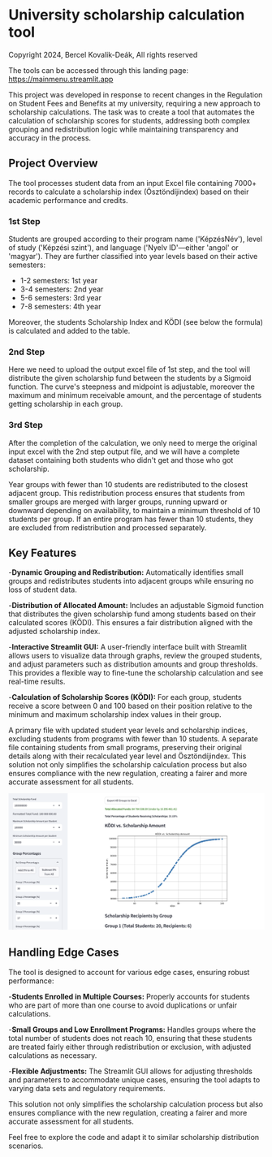 # University scholarship calculation tool

Copyright 2024, Bercel Kovalik-Deák, All rights reserved

The tools can be accessed through this landing page: https://mainmenu.streamlit.app

This project was developed in response to recent changes in the Regulation on Student Fees and Benefits at my university, requiring a new approach to scholarship calculations. The task was to create a tool that automates the calculation of scholarship scores for students, addressing both complex grouping and redistribution logic while maintaining transparency and accuracy in the process.

## Project Overview
The tool processes student data from an input Excel file containing 7000+ records to calculate a scholarship index (Ösztöndíjindex) based on their academic performance and credits. 

### 1st Step
Students are grouped according to their program name ('KépzésNév'), level of study ('Képzési szint'), and language ('Nyelv ID'—either 'angol' or 'magyar'). They are further classified into year levels based on their active semesters: 
- 1-2 semesters: 1st year
- 3-4 semesters: 2nd year
- 5-6 semesters: 3rd year
- 7-8 semesters: 4th year

Moreover, the students Scholarship Index and KÖDI (see below the formula) is calculated and added to the table.

### 2nd Step
Here we need to upload the output excel file of 1st step, and the tool will distribute the given scholarship fund between the students by a Sigmoid function. The curve's steepness and midpoint is adjustable, moreover the maximum and minimum receivable amount, and the percentage of students getting scholarship in each group.

### 3rd Step
After the completion of the calculation, we only need to merge the original input excel with the 2nd step output file, and we will have a complete dataset containing both students who didn't get and those who got scholarship.

Year groups with fewer than 10 students are redistributed to the closest adjacent group. This redistribution process ensures that students from smaller groups are merged with larger groups, running upward or downward depending on availability, to maintain a minimum threshold of 10 students per group. If an entire program has fewer than 10 students, they are excluded from redistribution and processed separately.

## Key Features
-__Dynamic Grouping and Redistribution:__ Automatically identifies small groups and redistributes students into adjacent groups while ensuring no loss of student data.

-__Distribution of Allocated Amount:__ Includes an adjustable Sigmoid function that distributes the given scholarship fund among students based on their calculated scores (KÖDI). This ensures a fair distribution aligned with the adjusted scholarship index.

-__Interactive Streamlit GUI:__ A user-friendly interface built with Streamlit allows users to visualize data through graphs, review the grouped students, and adjust parameters such as distribution amounts and group thresholds. This provides a flexible way to fine-tune the scholarship calculation and see real-time results.

-__Calculation of Scholarship Scores (KÖDI):__ For each group, students receive a score between 0 and 100 based on their position relative to the minimum and maximum scholarship index values in their group.

A primary file with updated student year levels and scholarship indices, excluding students from programs with fewer than 10 students.
A separate file containing students from small programs, preserving their original details along with their recalculated year level and Ösztöndíjindex.
This solution not only simplifies the scholarship calculation process but also ensures compliance with the new regulation, creating a fairer and more accurate assessment for all students.

![Screenshot of the working application as preview.](Preview.png)

## Handling Edge Cases
The tool is designed to account for various edge cases, ensuring robust performance:

-__Students Enrolled in Multiple Courses:__ Properly accounts for students who are part of more than one course to avoid duplications or unfair calculations.

-__Small Groups and Low Enrollment Programs:__ Handles groups where the total number of students does not reach 10, ensuring that these students are treated fairly either through redistribution or exclusion, with adjusted calculations as necessary.

-__Flexible Adjustments:__ The Streamlit GUI allows for adjusting thresholds and parameters to accommodate unique cases, ensuring the tool adapts to varying data sets and regulatory requirements.

This solution not only simplifies the scholarship calculation process but also ensures compliance with the new regulation, creating a fairer and more accurate assessment for all students.


Feel free to explore the code and adapt it to similar scholarship distribution scenarios.
